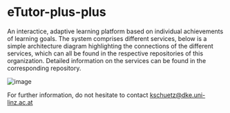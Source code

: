 # eTutor-plus-plus

An interactice, adaptive learning platform based on individual achievements of learning goals.
The system comprises different services, below is a simple architecture diagram highlighting the connections of the different services, which can all be found in the respective repositories of this organization.
Detailed information on the services can be found in the corresponding repository.


![image](https://user-images.githubusercontent.com/52571862/215468216-745cebbe-6f1e-49ab-ab37-01518134e992.png)

For further information, do not hesitate to contact kschuetz@dke.uni-linz.ac.at


